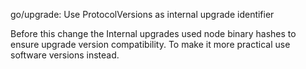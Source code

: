 go/upgrade: Use ProtocolVersions as internal upgrade identifier

Before this change the Internal upgrades used node binary hashes to ensure
upgrade version compatibility. To make it more practical use software versions
instead.
